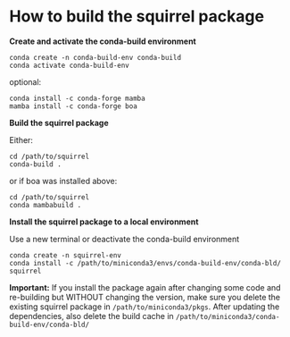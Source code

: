 # How to build the squirrel package

**Create and activate the conda-build environment**

```
conda create -n conda-build-env conda-build
conda activate conda-build-env
```

optional:

```
conda install -c conda-forge mamba
mamba install -c conda-forge boa
```

**Build the squirrel package**

Either:

```
cd /path/to/squirrel
conda-build .
```

or if boa was installed above:

```
cd /path/to/squirrel
conda mambabuild .
```

**Install the squirrel package to a local environment**

Use a new terminal or deactivate the conda-build environment

```
conda create -n squirrel-env
conda install -c /path/to/miniconda3/envs/conda-build-env/conda-bld/ squirrel
```

**Important:** If you install the package again after changing some code and re-building but WITHOUT changing the 
version, make sure you delete the existing squirrel package in ```/path/to/miniconda3/pkgs```.
After updating the dependencies, also delete the build cache in ```/path/to/miniconda3/conda-build-env/conda-bld/```
